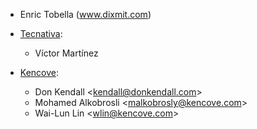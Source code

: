 - Enric Tobella (www.dixmit.com)
- [Tecnativa](https://www.tecnativa.com):
  - Víctor Martínez

- [Kencove](https://www.kencove.com):
  - Don Kendall \<<kendall@donkendall.com>\>
  - Mohamed Alkobrosli \<<malkobrosly@kencove.com>\>
  - Wai-Lun Lin \<<wlin@kencove.com>\>
